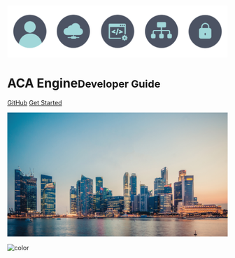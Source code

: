 ![logo](_media/icons.svg)

# ACA Engine<small>Developer Guide</small>

[GitHub](https://github.com/acaprojects/)
[Get Started](#aca-engine)

![](_media/bg.jpg)

![color](#f1f1f1)
